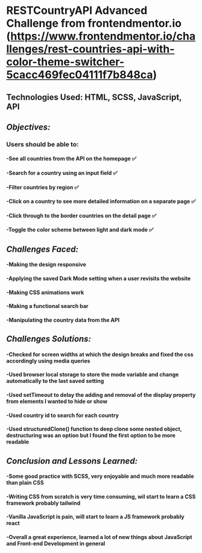 # RESTCountryAPI Advanced Challenge from frontendmentor.io (https://www.frontendmentor.io/challenges/rest-countries-api-with-color-theme-switcher-5cacc469fec04111f7b848ca)

## Technologies Used: HTML, SCSS, JavaScript, API

##  *Objectives:*
### Users should be able to:
#### -See all countries from the API on the homepage ✅
#### -Search for a country using an input field ✅
#### -Filter countries by region ✅
#### -Click on a country to see more detailed information on a separate page ✅
#### -Click through to the border countries on the detail page ✅
#### -Toggle the color scheme between light and dark mode ✅

## *Challenges Faced:*
#### -Making the design responsive
#### -Applying the saved Dark Mode setting when a user revisits the website
#### -Making CSS animations work
#### -Making a functional search bar
#### -Manipulating the country data from the API

## *Challenges Solutions:*
#### -Checked for screen widths at which the design breaks and fixed the css accordingly using media queries
#### -Used browser local storage to store the mode variable and change automatically to the last saved setting
#### -Used setTimeout to delay the adding and removal of the display property from elements I wanted to hide or show
#### -Used country id to search for each country
#### -Used structuredClone() function to deep clone some nested object, destructuring was an option but I found the first option to be more readable

## *Conclusion and Lessons Learned:*
#### -Some good practice with SCSS, very enjoyable and much more readable than plain CSS
#### -Writing CSS from scratch is very time consuming, wil start to learn a CSS framework probably tailwind
#### -Vanilla JavaScript is pain, will start to learn a JS framework probably react
#### -Overall a great experience, learned a lot of new things about JavaScript and Front-end Development in general
